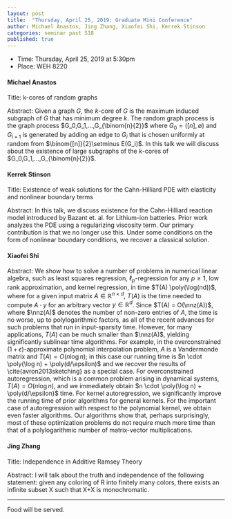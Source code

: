 ```yaml
---
layout: post
title:  "Thursday, April 25, 2019: Graduate Mini Conference"
author: Michael Anastos, Jing Zhang, Xiaofei Shi, Kerrek Stinson 
categories: seminar past S18
published: true
---
```


* Time: Thursday, April 25, 2019 at 5:30pm
* Place: WEH 8220


#### Michael Anastos

Title: k-cores of random graphs

Abstract: Given a graph $G$, the $k$-core of $G$ is the maximum induced subgraph of $G$ that has minimum degree $k$. The random graph process is the graph process $G_0,G_1,...,G_{\binom{n}{2}}$ where $G_0=([n], \emptyset)$  and $G_{i+1}$ is generated by adding an edge to $G_i$ that is chosen uniformly at random from $\binom{[n]}{2}\setminus E(G_i)$. In this talk we will discuss about the existence of large subgraphs of the $k$-cores of $G_0,G_1,...,G_{\binom{n}{2}}$.

#### Kerrek Stinson

Title: Existence of weak solutions for the Cahn-Hilliard PDE with elasticity and nonlinear boundary terms

Abstract: In this talk, we discuss existence for the Cahn-Hilliard reaction model introduced by Bazant et. al. for Lithium-ion batteries. Prior work analyzes the PDE using a regularizing viscosity term. Our primary contribution is that we no longer use this. Under some conditions on the form of nonlinear boundary conditions, we recover a classical solution.

#### Xiaofei Shi

Abstract: We show how to solve a number of problems in numerical linear algebra, such as least squares regression, $\ell_p$-regression for any $p \geq 1$, low rank approximation, and kernel regression, in time $T(A)   \poly(\log(nd))$, where for a given input matrix $A \in \mathbb{R}^{n \times d}$, $T(A)$ is the time needed to compute $A\cdot y$ for an arbitrary vector $y \in \mathbb{R}^d$. Since $T(A) = O(\nnz(A))$, where $\nnz(A)$ denotes the number of non-zero entries of $A$, the time is no worse, up to polylogarithmic factors, as all of the recent advances for such problems that run in input-sparsity time. However, for many applications, $T(A)$ can be much smaller than $\nnz(A)$, yielding significantly sublinear time algorithms.  For example, in the overconstrained $(1+\epsilon)$-approximate polynomial interpolation problem, $A$ is a Vandermonde matrix and $T(A) = O(n \log n)$; in this case our running time is $n   \cdot \poly(\log n) + \poly(d/\epsilon)$ and we recover the results of \cite{avron2013sketching} as a special case. For overconstrained  autoregression, which is a common problem arising in dynamical systems, $T(A) = O(n \log n)$, and we immediately obtain $n \cdot \poly(\log n) + \poly(d/\epsilon)$ time.  For kernel autoregression, we significantly improve the running time of prior algorithms for general kernels.  For the important case of autoregression with respect to the polynomial kernel, we obtain even faster algorithms. Our algorithms show that, perhaps surprisingly, most of these optimization problems do not require much more time than that of a polylogarithmic number of matrix-vector multiplications. 


#### Jing Zhang

Title: Independence in Additive Ramsey Theory

Abstract:  I will talk about the truth and independence of the following statement: given any coloring of R into finitely many colors, there exists an infinite subset X such that X+X is monochromatic. 


___
Food will be served.
